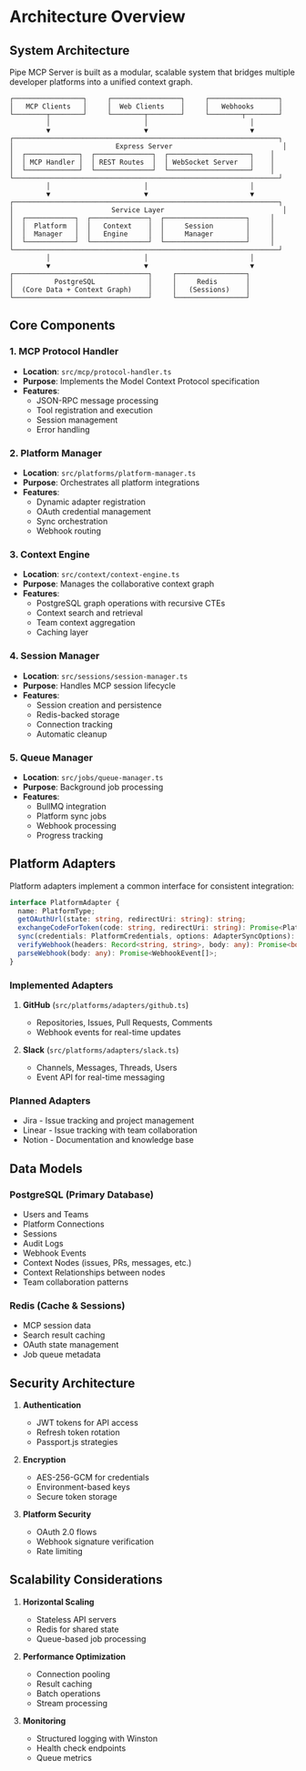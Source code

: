 # Architecture Overview

## System Architecture

Pipe MCP Server is built as a modular, scalable system that bridges multiple developer platforms into a unified context graph.

```
┌─────────────────┐     ┌─────────────────┐     ┌─────────────────┐
│   MCP Clients   │     │  Web Clients    │     │   Webhooks      │
└────────┬────────┘     └────────┬────────┘     └────────┬────────┘
         │                       │                         │
         ▼                       ▼                         ▼
┌─────────────────────────────────────────────────────────────────┐
│                         Express Server                           │
│  ┌─────────────┐  ┌──────────────┐  ┌────────────────────┐    │
│  │ MCP Handler │  │ REST Routes  │  │ WebSocket Server   │    │
│  └─────────────┘  └──────────────┘  └────────────────────┘    │
└─────────────────────────────────────────────────────────────────┘
         │                       │                         │
         ▼                       ▼                         ▼
┌─────────────────────────────────────────────────────────────────┐
│                        Service Layer                             │
│  ┌────────────┐  ┌──────────────┐  ┌────────────────────┐     │
│  │  Platform  │  │   Context    │  │     Session        │     │
│  │  Manager   │  │   Engine     │  │     Manager        │     │
│  └────────────┘  └──────────────┘  └────────────────────┘     │
└─────────────────────────────────────────────────────────────────┘
         │                       │                         │
         ▼                       ▼                         ▼
┌─────────────────────────────────┐     ┌─────────────────┐
│          PostgreSQL             │     │     Redis       │
│  (Core Data + Context Graph)    │     │   (Sessions)    │
└─────────────────────────────────┘     └─────────────────┘
```

## Core Components

### 1. MCP Protocol Handler
- **Location**: `src/mcp/protocol-handler.ts`
- **Purpose**: Implements the Model Context Protocol specification
- **Features**:
  - JSON-RPC message processing
  - Tool registration and execution
  - Session management
  - Error handling

### 2. Platform Manager
- **Location**: `src/platforms/platform-manager.ts`
- **Purpose**: Orchestrates all platform integrations
- **Features**:
  - Dynamic adapter registration
  - OAuth credential management
  - Sync orchestration
  - Webhook routing

### 3. Context Engine
- **Location**: `src/context/context-engine.ts`
- **Purpose**: Manages the collaborative context graph
- **Features**:
  - PostgreSQL graph operations with recursive CTEs
  - Context search and retrieval
  - Team context aggregation
  - Caching layer

### 4. Session Manager
- **Location**: `src/sessions/session-manager.ts`
- **Purpose**: Handles MCP session lifecycle
- **Features**:
  - Session creation and persistence
  - Redis-backed storage
  - Connection tracking
  - Automatic cleanup

### 5. Queue Manager
- **Location**: `src/jobs/queue-manager.ts`
- **Purpose**: Background job processing
- **Features**:
  - BullMQ integration
  - Platform sync jobs
  - Webhook processing
  - Progress tracking

## Platform Adapters

Platform adapters implement a common interface for consistent integration:

```typescript
interface PlatformAdapter {
  name: PlatformType;
  getOAuthUrl(state: string, redirectUri: string): string;
  exchangeCodeForToken(code: string, redirectUri: string): Promise<PlatformCredentials>;
  sync(credentials: PlatformCredentials, options: AdapterSyncOptions): Promise<SyncResult>;
  verifyWebhook(headers: Record<string, string>, body: any): Promise<boolean>;
  parseWebhook(body: any): Promise<WebhookEvent[]>;
}
```

### Implemented Adapters

1. **GitHub** (`src/platforms/adapters/github.ts`)
   - Repositories, Issues, Pull Requests, Comments
   - Webhook events for real-time updates

2. **Slack** (`src/platforms/adapters/slack.ts`)
   - Channels, Messages, Threads, Users
   - Event API for real-time messaging

### Planned Adapters

- Jira - Issue tracking and project management
- Linear - Issue tracking with team collaboration
- Notion - Documentation and knowledge base

## Data Models

### PostgreSQL (Primary Database)
- Users and Teams
- Platform Connections
- Sessions
- Audit Logs
- Webhook Events
- Context Nodes (issues, PRs, messages, etc.)
- Context Relationships between nodes
- Team collaboration patterns

### Redis (Cache & Sessions)
- MCP session data
- Search result caching
- OAuth state management
- Job queue metadata

## Security Architecture

1. **Authentication**
   - JWT tokens for API access
   - Refresh token rotation
   - Passport.js strategies

2. **Encryption**
   - AES-256-GCM for credentials
   - Environment-based keys
   - Secure token storage

3. **Platform Security**
   - OAuth 2.0 flows
   - Webhook signature verification
   - Rate limiting

## Scalability Considerations

1. **Horizontal Scaling**
   - Stateless API servers
   - Redis for shared state
   - Queue-based job processing

2. **Performance Optimization**
   - Connection pooling
   - Result caching
   - Batch operations
   - Stream processing

3. **Monitoring**
   - Structured logging with Winston
   - Health check endpoints
   - Queue metrics